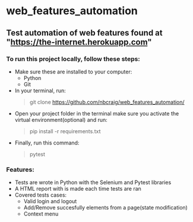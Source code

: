 # web_features_automation
## Test automation of web features found at "https://the-internet.herokuapp.com"
### To run this project locally, follow these steps:
 * Make sure these are installed to your computer:
   * Python
   * Git
 * In your terminal, run:
   > git clone https://github.com/nbcraig/web_features_automation/
 * Open your project folder in the terminal make sure you activate the virtual environment(optional) and run:
   > pip install -r requirements.txt
 * Finally, run this command:
   > pytest
  
### Features:
  * Tests are wrote in Python with the Selenium and Pytest libraries
  * A HTML report with is made each time tests are ran
  * Covered tests cases:
    * Valid login and logout
    * Add/Remove succesfully elements from a page(state modification)
    * Context menu
